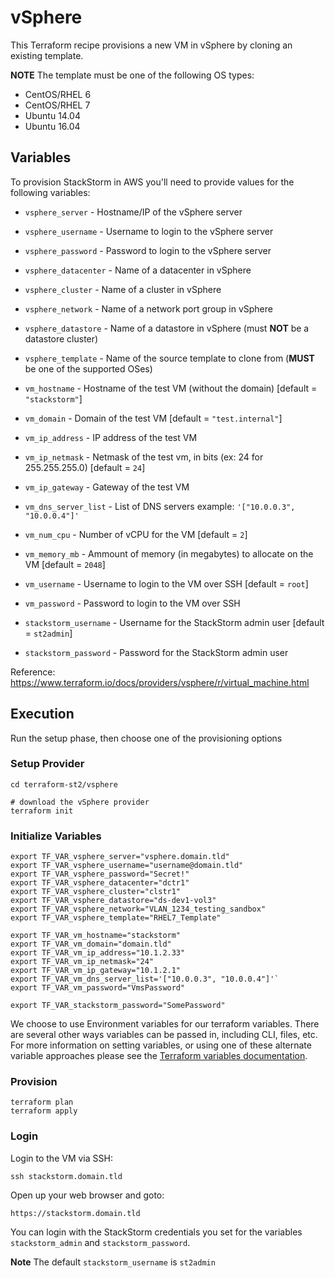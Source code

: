 # vSphere

This Terraform recipe provisions a new VM in vSphere by cloning an existing template.

**NOTE** The template must be one of the following OS types:
* CentOS/RHEL 6
* CentOS/RHEL 7
* Ubuntu 14.04
* Ubuntu 16.04


## Variables

To provision StackStorm in AWS you'll need to provide values for the following variables:

* `vsphere_server` - Hostname/IP of the vSphere server
* `vsphere_username` - Username to login to the vSphere server
* `vsphere_password` - Password to login to the vSphere server
* `vsphere_datacenter` - Name of a datacenter in vSphere
* `vsphere_cluster` - Name of a cluster in vSphere
* `vsphere_network` - Name of a network port group in vSphere
* `vsphere_datastore` - Name of a datastore in vSphere (must **NOT** be a datastore cluster)
* `vsphere_template` - Name of the source template to clone from (**MUST** be one of the supported OSes)

* `vm_hostname` - Hostname of the test VM (without the domain) [default = `"stackstorm"`]
* `vm_domain` - Domain of the test VM [default = `"test.internal"`]
* `vm_ip_address` - IP address of the test VM
* `vm_ip_netmask` - Netmask of the test vm, in bits (ex: 24 for 255.255.255.0) [default = `24`]
* `vm_ip_gateway` - Gateway of the test VM
* `vm_dns_server_list` - List of DNS servers example: `'["10.0.0.3", "10.0.0.4"]'`
* `vm_num_cpu` - Number of vCPU for the VM [default = `2`]
* `vm_memory_mb` - Ammount of memory (in megabytes) to allocate on the VM [default = `2048`]
* `vm_username` - Username to login to the VM over SSH [default = `root`]
* `vm_password` - Password to login to the VM over SSH
* `stackstorm_username` - Username for the StackStorm admin user [default = `st2admin`]
* `stackstorm_password` - Password for the StackStorm admin user

Reference: https://www.terraform.io/docs/providers/vsphere/r/virtual_machine.html

## Execution

Run the setup phase, then choose one of the provisioning options

### Setup Provider

``` shell
cd terraform-st2/vsphere

# download the vSphere provider
terraform init
```

### Initialize Variables

``` shell
export TF_VAR_vsphere_server="vsphere.domain.tld"
export TF_VAR_vsphere_username="username@domain.tld"
export TF_VAR_vsphere_password="Secret!"
export TF_VAR_vsphere_datacenter="dctr1"
export TF_VAR_vsphere_cluster="clstr1"
export TF_VAR_vsphere_datastore="ds-dev1-vol3"
export TF_VAR_vsphere_network="VLAN_1234_testing_sandbox"
export TF_VAR_vsphere_template="RHEL7_Template"

export TF_VAR_vm_hostname="stackstorm"
export TF_VAR_vm_domain="domain.tld"
export TF_VAR_vm_ip_address="10.1.2.33"
export TF_VAR_vm_ip_netmask="24"
export TF_VAR_vm_ip_gateway="10.1.2.1"
export TF_VAR_vm_dns_server_list='["10.0.0.3", "10.0.0.4"]'`
export TF_VAR_vm_password="VmsPassword"

export TF_VAR_stackstorm_password="SomePassword"
```

We choose to use Environment variables for our terraform variables.
There are several other ways variables can be passed in, including CLI, files, etc.
For more information on setting variables, or using one of these alternate
variable approaches please see the [Terraform variables documentation](https://www.terraform.io/intro/getting-started/variables.html).

### Provision

``` shell
terraform plan
terraform apply
```

### Login

Login to the VM via SSH:

``` shell
ssh stackstorm.domain.tld
```

Open up your web browser and goto: 

``` shell
https://stackstorm.domain.tld
```

You can login with the StackStorm credentials you set for the variables `stackstorm_admin` and `stackstorm_password`.

**Note** The default `stackstorm_username` is `st2admin`

